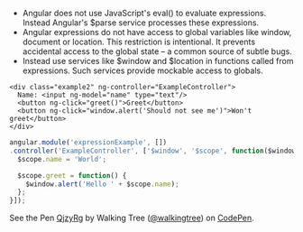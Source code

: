 *	Angular does not use JavaScript's eval() to evaluate expressions. Instead Angular's $parse service processes these expressions.
*	Angular expressions do not have access to global variables like window, document or location. This restriction is intentional. It prevents accidental access to the global state – a common source of subtle bugs.
*	Instead use services like $window and $location in functions called from expressions. Such services provide mockable access to globals.


```
<div class="example2" ng-controller="ExampleController">
  Name: <input ng-model="name" type="text"/>
  <button ng-click="greet()">Greet</button>
  <button ng-click="window.alert('Should not see me')">Won't greet</button>
</div>
```

```js
angular.module('expressionExample', [])
.controller('ExampleController', ['$window', '$scope', function($window, $scope) {
  $scope.name = 'World';

  $scope.greet = function() {
    $window.alert('Hello ' + $scope.name);
  };
}]);
```
<p data-height="268" data-theme-id="0" data-slug-hash="QjzyRg" data-default-tab="result" data-user="walkingtree" class='codepen'>See the Pen <a href='http://codepen.io/walkingtree/pen/QjzyRg/'>QjzyRg</a> by Walking Tree (<a href='http://codepen.io/walkingtree'>@walkingtree</a>) on <a href='http://codepen.io'>CodePen</a>.</p>
<script async src="//assets.codepen.io/assets/embed/ei.js"></script>
